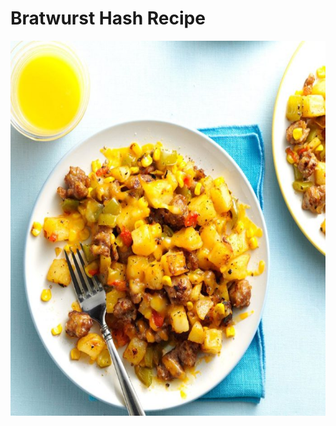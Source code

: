 
</head>
<body>
<h1>Bratwurst Hash Recipe</h1>
<img src="food.jpg" alt="food" height="600"width="625">
